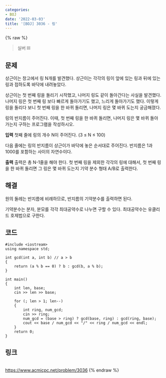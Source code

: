 ```yaml
---
categories:
- BOJ
date: '2022-03-03'
title: '[BOJ] 3036 - 링'
---
```


{% raw %}
>실버 III

## 문제
상근이는 창고에서 링 N개를 발견했다. 상근이는 각각의 링이 앞에 있는 링과 뒤에 있는 링과 접하도록 바닥에 내려놓았다.

상근이는 첫 번째 링을 돌리기 시작했고, 나머지 링도 같이 돌아간다는 사실을 발견했다. 나머지 링은 첫 번째 링 보다 빠르게 돌아가기도 했고, 느리게 돌아가기도 했다. 이렇게 링을 돌리다 보니 첫 번째 링을 한 바퀴 돌리면, 나머지 링은 몇 바퀴 도는지 궁금해졌다.

링의 반지름이 주어진다. 이때, 첫 번째 링을 한 바퀴 돌리면, 나머지 링은 몇 바퀴 돌아가는지 구하는 프로그램을 작성하시오.

**입력**
첫째 줄에 링의 개수 N이 주어진다. (3 ≤ N ≤ 100)

다음 줄에는 링의 반지름이 상근이가 바닥에 놓은 순서대로 주어진다. 반지름은 1과 1000를 포함하는 사이의 자연수이다.

**출력**
출력은 총 N-1줄을 해야 한다. 첫 번째 링을 제외한 각각의 링에 대해서, 첫 번째 링을 한 바퀴 돌리면 그 링은 몇 바퀴 도는지 기약 분수 형태 A/B로 출력한다.

##  해결
원의 둘레는 반지름에 비례하므로, 반지름의 기약분수를 출력하면 된다.

기약분수는 분자, 분모를 각각 최대공약수로 나누면 구할 수 있다. 최대공약수는 유클리드 호제법으로 구한다.

## 코드
```
#include <iostream>
using namespace std;

int gcd(int a, int b) // a > b
{
	return (a % b == 0) ? b : gcd(b, a % b);
}

int main()
{
	int len, base;
	cin >> len >> base;

	for (; len > 1; len--)
	{
		int ring, num_gcd;
		cin >> ring;
		num_gcd = (base > ring) ? gcd(base, ring) : gcd(ring, base);
		cout << base / num_gcd << "/" << ring / num_gcd << endl;
	}
	return 0;
}
```

## 링크
<br>https://www.acmicpc.net/problem/3036
{% endraw %}